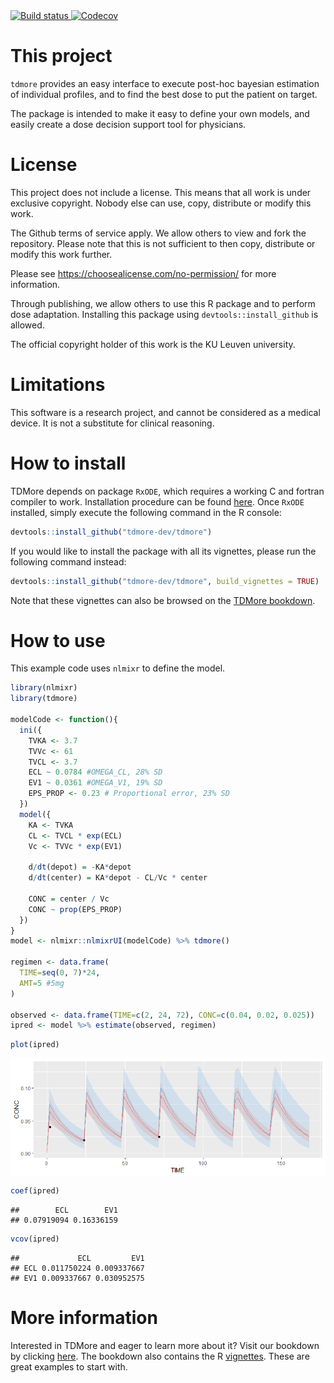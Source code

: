 
<!-- README.md is generated from README.Rmd. Please edit that file -->

<div data-align="center">

<a href="https://travis-ci.com/tdmore-dev/tdmore">
<img src="https://travis-ci.com/tdmore-dev/tdmore.svg?branch=master" alt="Build status" />
</a> <a href="http://codecov.io/github/tdmore-dev/tdmore?branch=master">
<img src="http://codecov.io/github/tdmore-dev/tdmore/coverage.svg?branch=master" alt="Codecov" />
</a>

</div>

# This project

`tdmore` provides an easy interface to execute post-hoc bayesian
estimation of individual profiles, and to find the best dose to put the
patient on target.

The package is intended to make it easy to define your own models, and
easily create a dose decision support tool for physicians.

# License

This project does not include a license. This means that all work is
under exclusive copyright. Nobody else can use, copy, distribute or
modify this work.

The Github terms of service apply. We allow others to view and fork the
repository. Please note that this is not sufficient to then copy,
distribute or modify this work further.

Please see <https://choosealicense.com/no-permission/> for more
information.

Through publishing, we allow others to use this R package and to perform
dose adaptation. Installing this package using
`devtools::install_github` is allowed.

The official copyright holder of this work is the KU Leuven university.

# Limitations

This software is a research project, and cannot be considered as a
medical device. It is not a substitute for clinical reasoning.

# How to install

TDMore depends on package `RxODE`, which requires a working C and
fortran compiler to work. Installation procedure can be found
[here](https://github.com/nlmixrdevelopment/RxODE). Once `RxODE`
installed, simply execute the following command in the R console:

``` r
devtools::install_github("tdmore-dev/tdmore")
```

If you would like to install the package with all its vignettes, please
run the following command instead:

``` r
devtools::install_github("tdmore-dev/tdmore", build_vignettes = TRUE)
```

Note that these vignettes can also be browsed on the [TDMore
bookdown](https://tdmore-dev.github.io/tdmore).

# How to use

This example code uses `nlmixr` to define the model.

``` r
library(nlmixr)
library(tdmore)

modelCode <- function(){
  ini({
    TVKA <- 3.7
    TVVc <- 61
    TVCL <- 3.7
    ECL ~ 0.0784 #OMEGA_CL, 28% SD
    EV1 ~ 0.0361 #OMEGA_V1, 19% SD
    EPS_PROP <- 0.23 # Proportional error, 23% SD
  })
  model({
    KA <- TVKA
    CL <- TVCL * exp(ECL)
    Vc <- TVVc * exp(EV1)
    
    d/dt(depot) = -KA*depot
    d/dt(center) = KA*depot - CL/Vc * center
    
    CONC = center / Vc
    CONC ~ prop(EPS_PROP)
  })
}
model <- nlmixr::nlmixrUI(modelCode) %>% tdmore()

regimen <- data.frame(
  TIME=seq(0, 7)*24,
  AMT=5 #5mg
)

observed <- data.frame(TIME=c(2, 24, 72), CONC=c(0.04, 0.02, 0.025))
ipred <- model %>% estimate(observed, regimen)
```

``` r
plot(ipred)
```

<img src="docs/figures/readme_plot_ipred-1.png" style="display: block; margin: auto;" />

``` r
coef(ipred)
```

    ##        ECL        EV1 
    ## 0.07919094 0.16336159

``` r
vcov(ipred)
```

    ##             ECL         EV1
    ## ECL 0.011750224 0.009337667
    ## EV1 0.009337667 0.030952575

# More information

Interested in TDMore and eager to learn more about it? Visit our
bookdown by clicking [here](https://tdmore-dev.github.io/tdmore). The
bookdown also contains the R
[vignettes](https://tdmore-dev.github.io/tdmore/vignettes.html). These
are great examples to start with.
